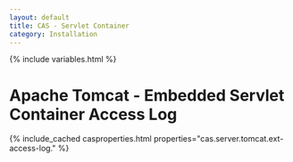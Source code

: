 ```yaml
---
layout: default
title: CAS - Servlet Container
category: Installation
---
```

{% include variables.html %}

# Apache Tomcat - Embedded Servlet Container Access Log

{% include_cached casproperties.html properties="cas.server.tomcat.ext-access-log." %}

